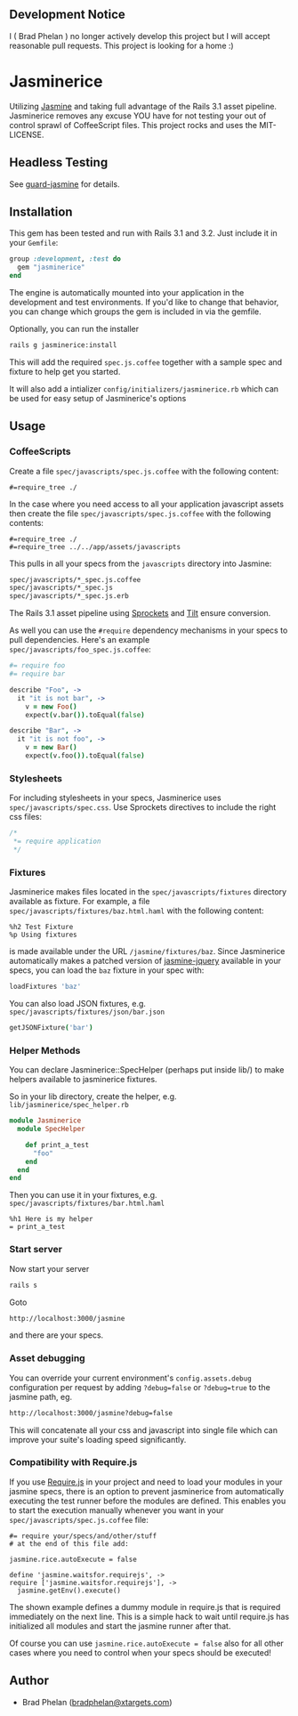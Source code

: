 Development Notice
------------------

I ( Brad Phelan ) no longer actively develop this project but I will accept
reasonable pull requests. This project is looking for a home :)


Jasminerice
===========



Utilizing [Jasmine](http://pivotal.github.com/jasmine/) and taking full advantage
of the Rails 3.1 asset pipeline. Jasminerice removes any excuse YOU have for
not testing your out of control sprawl of CoffeeScript files.
This project rocks and uses the MIT-LICENSE.

Headless Testing
----------------

See [guard-jasmine](https://github.com/netzpirat/guard-jasmine) for details.

Installation
------------

This gem has been tested and run with Rails 3.1 and 3.2. Just include it in
your `Gemfile`:

```ruby
group :development, :test do
  gem "jasminerice"
end
```

The engine is automatically mounted into your application in the development
and test environments. If you'd like to change that behavior, you can
change which groups the gem is included in via the gemfile.

Optionally, you can run the installer

```bash
rails g jasminerice:install
```

This will add the required `spec.js.coffee` together with a sample spec and
fixture to help get you started.

It will also add a intializer `config/initializers/jasminerice.rb` which
can be used for easy setup of Jasminerice's options

Usage
-----

### CoffeeScripts

Create a file `spec/javascripts/spec.js.coffee` with the following content:

    #=require_tree ./

In the case where you need access to all your application javascript assets then create the file `spec/javascripts/spec.js.coffee` with the following contents:

    #=require_tree ./
    #=require_tree ../../app/assets/javascripts

This pulls in all your specs from the `javascripts` directory into Jasmine:

```bash
spec/javascripts/*_spec.js.coffee
spec/javascripts/*_spec.js
spec/javascripts/*_spec.js.erb
```

The Rails 3.1 asset pipeline using [Sprockets](https://github.com/sstephenson/sprockets)
and [Tilt](https://github.com/rtomayko/tilt) ensure conversion.

As well you can use the `#require` dependency mechanisms in your specs to
pull dependencies. Here's an example `spec/javascripts/foo_spec.js.coffee`:

```coffeescript
#= require foo
#= require bar

describe "Foo", ->
  it "it is not bar", ->
    v = new Foo()
    expect(v.bar()).toEqual(false)

describe "Bar", ->
  it "it is not foo", ->
    v = new Bar()
    expect(v.foo()).toEqual(false)
```

### Stylesheets

For including stylesheets in your specs, Jasminerice uses `spec/javascripts/spec.css`.
Use Sprockets directives to include the right css files:

```css
/*
 *= require application
 */
```

### Fixtures

Jasminerice makes files located in the `spec/javascripts/fixtures` directory available
as fixture. For example, a file `spec/javascripts/fixtures/baz.html.haml` with the
following content:

```haml
%h2 Test Fixture
%p Using fixtures
```

is made available under the URL `/jasmine/fixtures/baz`. Since Jasminerice automatically
makes a patched version of [jasmine-jquery](https://github.com/velesin/jasmine-jquery)
available in your specs, you can load the `baz` fixture in your spec with:

```coffeescript
loadFixtures 'baz'
```

You can also load JSON fixtures, e.g. `spec/javascripts/fixtures/json/bar.json`

```coffeescript
getJSONFixture('bar')
```

### Helper Methods
You can declare Jasminerice::SpecHelper (perhaps put inside lib/) to make helpers available to jasminerice fixtures.

So in your lib directory, create the helper, e.g. `lib/jasminerice/spec_helper.rb`

```ruby
module Jasminerice
  module SpecHelper

    def print_a_test
      "foo"
    end
  end
end
```

Then you can use it in your fixtures, e.g. `spec/javascripts/fixtures/bar.html.haml`

```haml
%h1 Here is my helper
= print_a_test
```

### Start server

Now start your server

```bash
rails s
```

Goto

```bash
http://localhost:3000/jasmine
```

and there are your specs.

### Asset debugging

You can override your current environment's `config.assets.debug` configuration per request
by adding `?debug=false` or `?debug=true` to the jasmine path, eg.

```bash
http://localhost:3000/jasmine?debug=false
```

This will concatenate all your css and javascript into single file which can improve your
suite's loading speed significantly.

### Compatibility with Require.js

If you use [Require.js](http://requirejs.org/) in your project and need to load your
modules in your jasmine specs, there is an option to prevent jasminerice from automatically
executing the test runner before the modules are defined. This enables you to start the
execution manually whenever you want in your `spec/javascripts/spec.js.coffee` file:

    #= require your/specs/and/other/stuff
    # at the end of this file add:

    jasmine.rice.autoExecute = false

    define 'jasmine.waitsfor.requirejs', ->
    require ['jasmine.waitsfor.requirejs'], ->
      jasmine.getEnv().execute()

The shown example defines a dummy module in require.js that is required immediately on the next
line. This is a simple hack to wait until require.js has initialized all modules and start the
jasmine runner after that.

Of course you can use `jasmine.rice.autoExecute = false` also for all other cases where you need
to control when your specs should be executed!

Author
------

* Brad Phelan (bradphelan@xtargets.com)
